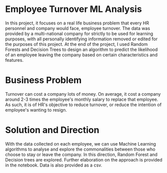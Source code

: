 # Employee Turnover ML Analysis

In this project, it focuses on a real life business problem that every HR personnel and company would face, employee turnover. The data was provided by a multi-national company for strictly to be used for learning purposes, with all personally identifying information removed or edited for the purposes of this project.   At the end of the project, I used Random Forests and Decision Trees to design an algorithm to predict the likelihood of an employee leaving the company based on certain characteristics and features. 

# Business Problem

Turnover can cost a company lots of money. On average, it cost a company around 2-3 times the employee's monthly salary to replace that employee. As such, it is of HR's objective to reduce turnover, or reduce the intention of employee's wanting to resign.

# Solution and Direction

With the data collected on each employee, we can use Machine Learning algorithms to analyse and explore the commonalities between those who choose to stay or leave the company. In this direction, Random Forest and Decision trees are explored. Further elaboration on the approach is provided in the notebook. Data is also provided as a csv. 
